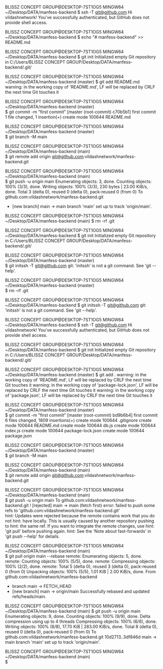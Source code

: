 
BLISSZ CONCEPT GROUP@DESKTOP-7ST1OG5 MINGW64 ~/Desktop/DATA/manfess-backend
$  ssh -T git@github.com
Hi vildashnetwork! You've successfully authenticated, but GitHub does not provide shell access.

BLISSZ CONCEPT GROUP@DESKTOP-7ST1OG5 MINGW64 ~/Desktop/DATA/manfess-backend
$ echo "# manfess-backend" >> README.md

BLISSZ CONCEPT GROUP@DESKTOP-7ST1OG5 MINGW64 ~/Desktop/DATA/manfess-backend
$ git init
Initialized empty Git repository in C:/Users/BLISSZ CONCEPT GROUP/Desktop/DATA/manfess-backend/.git/

BLISSZ CONCEPT GROUP@DESKTOP-7ST1OG5 MINGW64 ~/Desktop/DATA/manfess-backend (master)
$ git add README.md
warning: in the working copy of 'README.md', LF will be replaced by CRLF the next time Git touches it

BLISSZ CONCEPT GROUP@DESKTOP-7ST1OG5 MINGW64 ~/Desktop/DATA/manfess-backend (master)     
$ git commit -m "first commit"
[master (root-commit) c70b5b1] first commit
 1 file changed, 1 insertion(+)
 create mode 100644 README.md

BLISSZ CONCEPT GROUP@DESKTOP-7ST1OG5 MINGW64 ~/Desktop/DATA/manfess-backend (master)     
$ git branch -M main

BLISSZ CONCEPT GROUP@DESKTOP-7ST1OG5 MINGW64 ~/Desktop/DATA/manfess-backend (main)       
$ git remote add origin git@github.com:vildashnetwork/manfess-backend.git

BLISSZ CONCEPT GROUP@DESKTOP-7ST1OG5 MINGW64 ~/Desktop/DATA/manfess-backend (main)       
$ git push -u origin main
Enumerating objects: 3, done.
Counting objects: 100% (3/3), done.
Writing objects: 100% (3/3), 230 bytes | 23.00 KiB/s, done.
Total 3 (delta 0), reused 0 (delta 0), pack-reused 0 (from 0)
To github.com:vildashnetwork/manfess-backend.git
 * [new branch]      main -> main
branch 'main' set up to track 'origin/main'.

BLISSZ CONCEPT GROUP@DESKTOP-7ST1OG5 MINGW64 ~/Desktop/DATA/manfess-backend (main)
$  rm -rf .git

BLISSZ CONCEPT GROUP@DESKTOP-7ST1OG5 MINGW64 ~/Desktop/DATA/manfess-backend
$ git init
Initialized empty Git repository in C:/Users/BLISSZ CONCEPT GROUP/Desktop/DATA/manfess-backend/.git/

BLISSZ CONCEPT GROUP@DESKTOP-7ST1OG5 MINGW64 ~/Desktop/DATA/manfess-backend (master)     
$ git initssh -T git@github.com
git: 'initssh' is not a git command. See 'git --help'.

BLISSZ CONCEPT GROUP@DESKTOP-7ST1OG5 MINGW64 ~/Desktop/DATA/manfess-backend (master)     
$ rm -rf .git

BLISSZ CONCEPT GROUP@DESKTOP-7ST1OG5 MINGW64 ~/Desktop/DATA/manfess-backend
$ git initssh -T git@github.com
git: 'initssh' is not a git command. See 'git --help'.

BLISSZ CONCEPT GROUP@DESKTOP-7ST1OG5 MINGW64 ~/Desktop/DATA/manfess-backend
$ ssh -T git@github.com
Hi vildashnetwork! You've successfully authenticated, but GitHub does not provide shell access.

BLISSZ CONCEPT GROUP@DESKTOP-7ST1OG5 MINGW64 ~/Desktop/DATA/manfess-backend
$ git init
Initialized empty Git repository in C:/Users/BLISSZ CONCEPT GROUP/Desktop/DATA/manfess-backend/.git/

BLISSZ CONCEPT GROUP@DESKTOP-7ST1OG5 MINGW64 ~/Desktop/DATA/manfess-backend (master)
$ git add .
warning: in the working copy of 'README.md', LF will be replaced by CRLF the next time Git touches it
warning: in the working copy of 'package-lock.json', LF will be replaced by CRLF the next time Git touches it
warning: in the working copy of 'package.json', LF will be replaced by CRLF the next time Git touches it

BLISSZ CONCEPT GROUP@DESKTOP-7ST1OG5 MINGW64 ~/Desktop/DATA/manfess-backend (master)     
$  git commit -m "first commit"
[master (root-commit) bd9b6b4] first commit
 6 files changed, 1809 insertions(+)
 create mode 100644 .gitignore
 create mode 100644 README.md
 create mode 100644 db.js
 create mode 100644 index.js
 create mode 100644 package-lock.json
 create mode 100644 package.json

BLISSZ CONCEPT GROUP@DESKTOP-7ST1OG5 MINGW64 ~/Desktop/DATA/manfess-backend (master)     
$ git branch -M main

BLISSZ CONCEPT GROUP@DESKTOP-7ST1OG5 MINGW64 ~/Desktop/DATA/manfess-backend (main)       
$ git remote add origin git@github.com:vildashnetwork/manfess-backend.git

BLISSZ CONCEPT GROUP@DESKTOP-7ST1OG5 MINGW64 ~/Desktop/DATA/manfess-backend (main)       
$ git push -u origin main
To github.com:vildashnetwork/manfess-backend.git
 ! [rejected]        main -> main (fetch first)
error: failed to push some refs to 'github.com:vildashnetwork/manfess-backend.git'       
hint: Updates were rejected because the remote contains work that you do not
hint: have locally. This is usually caused by another repository pushing to
hint: the same ref. If you want to integrate the remote changes, use
hint: 'git pull' before pushing again.
hint: See the 'Note about fast-forwards' in 'git push --help' for details.

BLISSZ CONCEPT GROUP@DESKTOP-7ST1OG5 MINGW64 ~/Desktop/DATA/manfess-backend (main)       
$  git pull origin main --rebase
remote: Enumerating objects: 5, done.
remote: Counting objects: 100% (5/5), done.
remote: Compressing objects: 100% (2/2), done.
remote: Total 5 (delta 0), reused 3 (delta 0), pack-reused 0 (from 0)
Unpacking objects: 100% (5/5), 1.01 KiB | 2.00 KiB/s, done.
From github.com:vildashnetwork/manfess-backend
 * branch            main       -> FETCH_HEAD
 * [new branch]      main       -> origin/main
Successfully rebased and updated refs/heads/main.

BLISSZ CONCEPT GROUP@DESKTOP-7ST1OG5 MINGW64 ~/Desktop/DATA/manfess-backend (main)
$ git push -u origin main
Enumerating objects: 9, done.
Counting objects: 100% (9/9), done.
Delta compression using up to 4 threads
Compressing objects: 100% (6/6), done.
Writing objects: 100% (8/8), 17.70 KiB | 283.00 KiB/s, done.
Total 8 (delta 0), reused 0 (delta 0), pack-reused 0 (from 0)
To github.com:vildashnetwork/manfess-backend.git
   10d2713..3df846d  main -> main
branch 'main' set up to track 'origin/main'.

BLISSZ CONCEPT GROUP@DESKTOP-7ST1OG5 MINGW64 ~/Desktop/DATA/manfess-backend (main)       
$